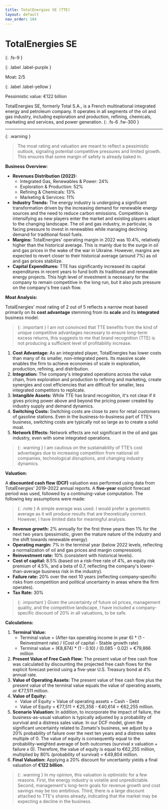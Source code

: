 ```yaml
---
title: TotalEnergies SE (TTE)
layout: default
nav_order: 104
---
```


# TotalEnergies SE
{: .fs-9 }

{: .label .label-purple }

Moat: 2/5

{: .label .label-yellow }

Pessimistic value: €122 billion

TotalEnergies SE, formerly Total S.A., is a French multinational integrated energy and petroleum company. It operates in all segments of the oil and gas industry, including exploration and production, refining, chemicals, marketing and services, and power generation.
{: .fs-6 .fw-300 }

---

{: .warning } 
>The moat rating and valuation are meant to reflect a pessimistic outlook, signaling potential competitive pressures and limited growth. This ensures that some margin of safety is already baked in.

**Business Overview:**

* **Revenues Distribution (2022):**
    * Integrated Gas, Renewables & Power: 24%
    * Exploration & Production: 52%
    * Refining & Chemicals: 13%
    * Marketing & Services: 11%
* **Industry Trends:** The energy industry is undergoing a significant transformation driven by the increasing demand for renewable energy sources and the need to reduce carbon emissions.  Competition is intensifying as new players enter the market and existing players adapt to the changing landscape. The oil and gas industry, in particular, is facing pressure to invest in renewables while managing declining demand for traditional fossil fuels.
* **Margins:**  TotalEnergies' operating margin in 2022 was 10.4%, relatively higher than the historical average. This is mainly due to the surge in oil and gas prices in the wake of the war in Ukraine. However, margins are expected to revert closer to their historical average (around 7%) as oil and gas prices stabilize.
* **Capital Expenditures:** TTE has significantly increased its capital expenditures in recent years to fund both its traditional and renewable energy projects. This high level of investment is necessary for the company to remain competitive in the long run, but it also puts pressure on the company's free cash flow.

**Moat Analysis:**

TotalEnergies' moat rating of 2 out of 5 reflects a narrow moat based primarily on its **cost advantage** stemming from its **scale** and its **integrated** business model.

> {: .important }
> I am not convinced that TTE benefits from the kind of unique competitive advantages necessary to ensure long-term excess returns, this suggests to me that brand recognition (TTE) is not producing a sufficient level of profitability increase.

1. **Cost Advantage:**  As an integrated player, TotalEnergies has lower costs than many of its smaller, non-integrated peers. Its massive scale enables the firm to achieve economies of scale in exploration, production, refining, and distribution.
2. **Integration:**  The company's integrated operations across the value chain, from exploration and production to refining and marketing, create synergies and cost efficiencies that are difficult for smaller, less integrated competitors to replicate.
3. **Intangible Assets:** While TTE has brand recognition, it's not clear if it gives pricing power above and beyond the pricing power created by industry supply and demand dynamics.
4. **Switching Costs:** Switching costs are close to zero for retail customers of gasoline stations. Even in the business-to-business part of TTE’s business, switching costs are typically not so large as to create a solid moat.
5. **Network Effects:** Network effects are not significant in the oil and gas industry, even with some integrated operations.

> {: .warning }
> I am cautious on the sustainability of TTE’s cost advantages due to increasing competition from national oil companies, technological disruptions, and changing industry dynamics.


**Valuation:**

A **discounted cash flow (DCF)** valuation was performed using data from TotalEnergies' 2019–2022 annual reports. A **five-year** explicit forecast period was used, followed by a continuing-value computation. The following key assumptions were made:

> {: .note }
> A simple average was used. I would prefer a geometric average as it will produce results that are theoretically correct. However, I have limited data for meaningful analysis.


* **Revenue growth:** 2% annually for the first three years then 1% for the next two years (pessimistic, given the mature nature of the industry and the shift towards renewable energy).
* **Operating margin:** 7% in the terminal year (below 2022 levels, reflecting a normalization of oil and gas prices and margin compression).
* **Reinvestment rate:**  10% (consistent with historical levels).
* **Cost of capital:** 8.5% (based on a risk-free rate of 4%, an equity risk premium of 4.5%, and a beta of 0.7, reflecting the company's lower-than-average business risk in the industry).
* **Failure rate:** 20% over the next 10 years (reflecting company-specific risks from competition and political uncertainty in areas where the firm operates).
* **Tax Rate:** 30%

> {: .important }
> Given the uncertainty of future oil prices, management quality, and the competitive landscape, I have included a company-specific discount of 20% in all valuations, to be safe.

**Calculations:**

1. **Terminal Value:** 
    * Terminal value = (After-tax operating income in year 6) \* (1 - Reinvestment rate) / (Cost of capital - Stable growth rate)
    * Terminal value = (€8,874) \* (1 - 0.10) / (0.085 - 0.02) = €79,866 million
2. **Present Value of Free Cash Flow:** The present value of free cash flow was calculated by discounting the projected free cash flows for the explicit forecast period using a five-year U.S. Treasury bond at 4% annual rate.
3. **Value of Operating Assets:** The present value of free cash flow plus the present value of the terminal value equals the value of operating assets, or €77,511 million.
4. **Value of Equity:**
    * Value of Equity = Value of operating assets + Cash - Debt 
    * Value of Equity = €77,511 + €25,358 - €40,614 = €62,255 million.
5. **Scenario Valuation:** In addition, to incorporate the impact of failure, the business-as-usual valuation is typically adjusted by a probability of survival and a distress sales value. In our DCF model, given the significant uncertainty related to Zomato's business, we adjust by a 20% probability of failure over the next ten years and a distress sales multiple of 0. The value of equity is consequently equal to the probability-weighted average of both outcomes (survival x valuation + failure x 0). Therefore, the value of equity is equal to €62,255 million, multiplied by 80% (probability of survival) = €49,804 million.
6. **Final Valuation:**  Applying a 20% discount for uncertainty yields a final valuation of **€122 billion**.

> {: .warning }
> In my opinion, this valuation is optimistic for a few reasons. First, the energy industry is volatile and unpredictable. Second, management's long-term goals for revenue growth and cost savings may be too ambitious. Third, there is a large discount attached to TTE's shares already, indicating that the market may be expecting a decline in the business.
